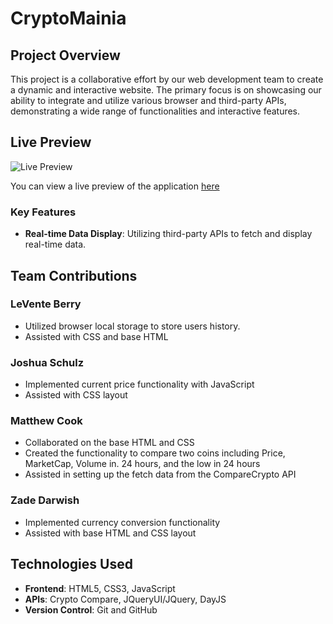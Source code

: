 # CryptoMainia

## Project Overview

This project is a collaborative effort by our web development team to create a dynamic and interactive website. The primary focus is on showcasing our ability to integrate and utilize various browser and third-party APIs, demonstrating a wide range of functionalities and interactive features.

## Live Preview

![Live Preview](img/2024-01-10_23-02-50.gif)

You can view a live preview of the application [here]([https://hokage-216.github.io/the-A-team/](https://cryptomania-ateam.netlify.app/))

### Key Features

- **Real-time Data Display**: Utilizing third-party APIs to fetch and display real-time data.

## Team Contributions

### LeVente Berry

- Utilized browser local storage to store users history.
- Assisted with CSS and base HTML

### Joshua Schulz

- Implemented current price functionality with JavaScript
- Assisted with CSS layout

### Matthew Cook

- Collaborated on the base HTML and CSS
- Created the functionality to compare two coins including Price, MarketCap, Volume in. 24 hours, and the low in 24 hours
- Assisted in setting up the fetch data from the CompareCrypto API

### Zade Darwish 

- Implemented currency conversion functionality
- Assisted with base HTML and CSS layout

## Technologies Used

- **Frontend**: HTML5, CSS3, JavaScript
- **APIs**: Crypto Compare, JQueryUI/JQuery, DayJS 
- **Version Control**: Git and GitHub


